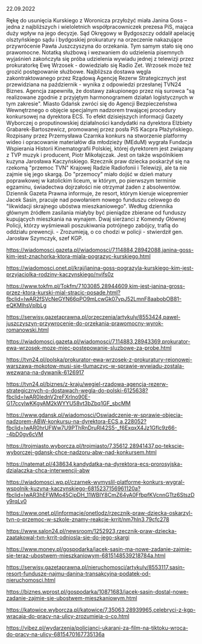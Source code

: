 22.09.2022

Rękę do usunięcia Kurskiego z Woronicza przyłożyć miała Janina Goss – jedna z najbliższych i wieloletnich współpracowniczek prezesa PiS, mająca duży wpływ na jego decyzje. Sąd Okręgowy w Bydgoszczy oddalił apelację olsztyńskiego sądu i bydgoskiej prokuratury na orzeczenie nakazujące przywrócenie Pawła Juszczyszyna do orzekania. Tym samym stało się ono prawomocne. Notatką służbową i wezwaniem do udzielenia pisemnych wyjaśnień zakończyła się próba udzielenia wywiadu jednej z telewizji przez prokuratorkę Ewę Wrzosek - dowiedziało się Radio Zet. Wrzosek może też grozić postępowanie służbowe. Najbliższa dostawa węgla zakontraktowanego przez Rządową Agencję Rezerw Strategicznych jest przewidziana na październik - wynika z odpowiedzi przesłanej TVN24 Biznes. Agencja zapewniła, że dostawy zakupionego przez nią surowca "są realizowane zgodnie z przyjętym harmonogramem działań logistycznych w tym zakresie". Miasto Gdańsk zwróci się do Agencji Bezpieczeństwa Wewnętrznego o objęcie specjalnym nadzorem trwającej procedury konkursowej na dyrektora ECS. To efekt dzisiejszych informacji Gazety Wyborczej o proputinowskiej działalności kandydatki na dyrektora Elżbiety Grabarek-Bartoszewicz, promowanej przez posła PiS Kacpra Płażyńskiego. Rozpisany przez Przemysława Czarnka konkurs na stworzenie platformy wideo i opracowanie materiałów dla młodzieży (MEduM) wygrała Fundacja Wspierania Historii Kinematografii Polskiej, której dyrektorem jest związany z TVP muzyk i producent, Piotr Mikołajczak. Jest on także wspólnikiem kuzyna Jarosława Kaczyńskiego. Rzecznik praw dziecka poskarżył się na rzekomą "przemoc TVN" Krajowej Radzie Radiofonii i Telewizji, ale ta nie zajmie się jego skargą. Do "przemocy" miało dojść w dzień matury poprawkowej w katolickim liceum, w którym, po pierwszym terminie egzaminu, świadectwa dojrzałości nie otrzymał żaden z absolwentów. Dziennik Gazeta Prawna informuje, że resort, którym kieruje wicepremier Jacek Sasin, pracuje nad powołaniem nowego funduszu celowego do "likwidacji skrajnego ubóstwa mieszkaniowego". Według dziennika głównym źródłem zasilania miałyby być pieniądze zbierane od funduszy kupujących mieszkania na wynajem. Dwaj sierżanci z Komendy Głównej Policji, którzy wyśmiewali poszukiwania potrójnego zabójcy, trafią do oddziału prewencji. - Zrozumieją, o co chodzi w policji - stwierdził gen. Jarosław Szymczyk, szef KGP.

https://wiadomosci.gazeta.pl/wiadomosci/7,114884,28942088,janina-goss-kim-jest-znachorka-ktora-miala-pograzyc-kurskiego.html

https://wiadomosci.onet.pl/kraj/janina-goss-pograzyla-kurskiego-kim-jest-przyjaciolka-rodziny-kaczynskiego/nvjfs0z

https://www.tokfm.pl/Tokfm/7,103085,28944609,kim-jest-janina-gross-przez-ktora-kurski-mial-stracic-posade.html?fbclid=IwAR2fSVcNeGYN66pPO9mLcwGk07vpJ52LmnF8aabobOB81-eQKMlhsVpIbLg

https://serwisy.gazetaprawna.pl/orzeczenia/artykuly/8553424,pawel-juszczyszyn-przywrocenie-do-orzekania-prawomocny-wyrok-romanowski.html

https://wiadomosci.gazeta.pl/wiadomosci/7,114883,28943369,prokurator-ewa-wrzosek-moze-miec-postepowanie-sluzbowe-za-probe.html

https://tvn24.pl/polska/prokurator-ewa-wrzosek-z-prokuratury-rejonowej-warszawa-mokotow-musi-sie-tlumaczyc-w-sprawie-wywiadu-zostala-wezwana-na-dywanik-6126917

https://tvn24.pl/biznes/z-kraju/wegiel-rzadowa-agencja-rezerw-strategicznych-o-dostawach-wegla-do-polski-6125638?fbclid=IwAR0lednV2reFXrlno90E-G17ccylwKKgyAM2kWYYU58vt3bZbq1GF_sbcMM

https://www.gdansk.pl/wiadomosci/Oswiadczenie-w-sprawie-objecia-nadzorem-ABW-konkursu-na-dyrektora-ECS,a,228052?fbclid=IwAR0hrUFWw7U9PThRnDruRI42S5-_f6ExqxX4Jz1Gflc9z66--4bD0gv6cVM

https://trojmiasto.wyborcza.pl/trojmiasto/7,35612,28941437,po-tekscie-wyborczej-gdansk-chce-nadzoru-abw-nad-konkursem.html

https://natemat.pl/438634,kandydatka-na-dyrektora-ecs-prorosyjska-dzialaczka-chca-interwencji-abw

https://wiadomosci.wp.pl/czarnek-wymyslil-platforme-konkurs-wygral-wspolnik-kuzyna-kaczynskiego-6815237156961120a?fbclid=IwAR3hEFWMo45CipDH_11WBIY8CmZ64yA0FfbpfKVcnnGTtz6StszDy9rqLv0

https://www.onet.pl/informacje/onetlodz/rzecznik-praw-dziecka-oskarzyl-tvn-o-przemoc-w-szkole-znamy-reakcje-krrit/nm7hln3,79cfc278

https://www.salon24.pl/newsroom/1252923,rzecznik-praw-dziecka-zaatakowal-tvn-krrit-odniosla-sie-do-jego-skargi

https://www.money.pl/gospodarka/jacek-sasin-ma-nowe-zadanie-zajmie-sie-teraz-ubostwem-mieszkaniowym-6815148539218784a.html

https://serwisy.gazetaprawna.pl/nieruchomosci/artykuly/8553117,sasin-resort-fundusze-najmu-danina-transakcyjna-podatek-od-nieruchomosci.html

https://biznes.wprost.pl/gospodarka/10871683/jacek-sasin-dostal-nowe-zadanie-zajmie-sie-ubostwem-mieszkaniowym.html

https://katowice.wyborcza.pl/katowice/7,35063,28939965,celebryci-z-kgp-wracaja-do-pracy-na-ulicy-zrozumieja-o-co.html

https://vibez.pl/wydarzenia/policjanci-ukarani-za-film-na-tiktoku-wroca-do-pracy-na-ulicy-6815470167735136a